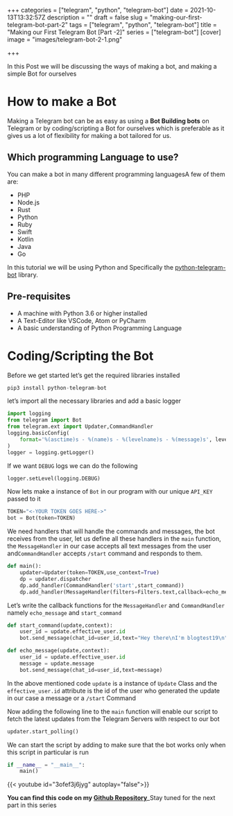 +++
categories = ["telegram", "python", "telegram-bot"]
date = 2021-10-13T13:32:57Z
description = ""
draft = false
slug = "making-our-first-telegram-bot-part-2"
tags = ["telegram", "python", "telegram-bot"]
title = "Making our First Telegram Bot [Part -2]"
series = ["telegram-bot"]
[cover]
    image = "images/telegram-bot-2-1.png"
    



+++


In this Post we will be discussing the ways of making a bot, and making a simple Bot for ourselves

# How to make a Bot

Making a Telegram bot can be as easy as using a **Bot Building bots** on Telegram or by coding/scripting a Bot for ourselves which is preferable as it gives us a lot of flexibility for making a bot tailored for us.

## Which programming Language to use?

You can make a bot in many different programming languagesA few of them are:

* PHP
* Node.js
* Rust
* Python
* Ruby
* Swift
* Kotlin
* Java
* Go

In this tutorial we will be using Python and Specifically the [python-telegram-bot](https://github.com/python-telegram-bot/python-telegram-bot) library.

## Pre-requisites

* A machine with Python 3.6 or higher installed
* A Text-Editor like VSCode, Atom or PyCharm
* A basic understanding of Python Programming Language

# Coding/Scripting the Bot

Before we get started let’s get the required libraries installed

```python
pip3 install python-telegram-bot
```

let’s import all the necessary libraries and add a basic logger

```python
import logging
from telegram import Bot
from telegram.ext import Updater,CommandHandler
logging.basicConfig(
    format='%(asctime)s - %(name)s - %(levelname)s - %(message)s', level=logging.INFO
)
logger = logging.getLogger()
```

If we want `DEBUG` logs we can do the following

```python
logger.setLevel(logging.DEBUG)
```

Now lets make a instance of `Bot` in our program with our unique `API_KEY` passed to it

```python
TOKEN="<-YOUR TOKEN GOES HERE->"
bot = Bot(token=TOKEN)
```

We need handlers that will handle the commands and messages, the bot receives from the user, let us define all these handlers in the `main` function, the `MessageHandler` in our case accepts all text messages from the user and`CommandHandler` accepts `/start` command and responds to them.

```python
def main():
    updater=Updater(token=TOKEN,use_context=True)
    dp = updater.dispatcher
    dp.add_handler(CommandHandler('start',start_command))
    dp.add_handler(MessageHandler(filters=Filters.text,callback=echo_message))
```

Let’s write the callback functions for the `MessageHandler` and `CommandHandler` namely `echo_message` and `start_command`

```python
def start_command(update,context):
    user_id = update.effective_user.id
    bot.send_message(chat_id=user_id,text="Hey there\nI'm blogtest19\n")

def echo_message(update,context):
    user_id = update.effective_user.id
    message = update.message
    bot.send_message(chat_id=user_id,text=message)
```

In the above mentioned code `update` is a instance of `Update` Class and the `effective_user.id` attribute is the id of the user who generated the update in our case a message or a `/start` Command

Now adding the following line to the `main` function will enable our script to fetch the latest updates from the Telegram Servers with respect to our bot

```python
updater.start_polling()
```

We can start the script by adding to make sure that the bot works only when this script in particular is run

```python
if __name__ = "__main__":
    main()
```

{{< youtube id="3ofef3j6jyg" autoplay="false">}}

**You can find this code on my [Github Repository](https://github.com/theinhumaneme/code-snippets/blob/main/python-telegram-bot/echobot.py)**_Stay tuned for the next part in this series

